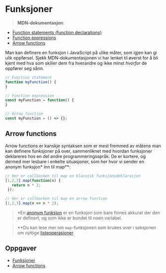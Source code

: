 # Funksjoner

> **MDN-dokumentasjon**:
* [Function statements (function declarations) ](https://developer.mozilla.org/en-US/docs/Web/JavaScript/Reference/Statements/function)
* [Function expressions ](https://developer.mozilla.org/en-US/docs/Web/JavaScript/Reference/Operators/function)
* [Arrow functions](https://developer.mozilla.org/en-US/docs/Web/JavaScript/Reference/Functions/Arrow_functions)

Man kan definere en funksjon i JavaScript på ulike måter, som igjen kan gi ulik oppførsel. Sjekk MDN-dokumentasjonen vi har lenket til øverst for å bli kjent med hva som skiller dem fra hverandre og ikke minst *hvorfor* de oppfører seg sånn.

```javascript
// Function statement
function myFunction() {
}

// Function expression
const myFunction = function() {
}

// Arrow function
const myFunction = () => {};
```

## Arrow functions
Arrow functions er kanskje syntaksen som er mest fremmed av måtene man kan definere funksjoner på over, sammenliknet med hvordan funksjoner deklareres hos en del andre programmeringsspråk. De er kortere, og dermed mer lesbare i enkelte situasjoner, som her hvor vi sender en anonym funksjon\* inn til map\*\*:

```javascript
// Her er callbacken til map en klassisk funksjonsdeklarasjon
[1,2,3].map(function(n) {
   return n * 2;
 });

// Her er callbacken til map en arrow function
[1,2,3].map(n => n * 2);
```

> \*En [anonym funksjon](https://en.wikipedia.org/wiki/Anonymous_function) er en funksjon som bare finnes akkurat der den er definert, og som ikke er bundet til noen variabel.

> \*\*Du kan lese mer om `map`-funksjonen som brukes over i seksjonen om nyttige [listeoperasjoner](/05-listeoperasjoner.md).

## Oppgaver
* [Funksjoner](https://jsbin.com/mehujeh/1/edit?js,console)
* [Arrow functions](https://jsbin.com/deliri/1/edit?js,console)
